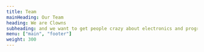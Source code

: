 ```yaml
---
title: Team
mainHeading: Our Team
heading: We are Clowns
subheading: and we want to get people crazy about electronics and programming
menu: ["main", "footer"]
weight: 300
---
```

